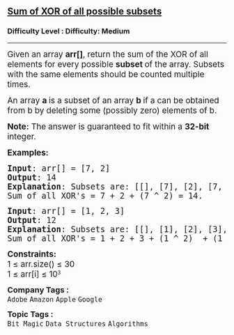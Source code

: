 <h2><a href="https://www.geeksforgeeks.org/problems/sum-of-xor-of-all-possible-subsets/1?page=8&company=Google&sortBy=submissions">Sum of XOR of all possible subsets</a></h2><h3>Difficulty Level : Difficulty: Medium</h3><hr><div class="problems_problem_content__Xm_eO"><p><span style="font-size: 18.6667px;">Given an array <strong>arr[]</strong>, return the sum of the XOR of all elements for every possible <strong>subset </strong>of the array. </span><span style="font-size: 14pt;">Subsets with the same elements should be counted multiple times.</span></p>
<p><span style="font-size: 14pt;">An array <strong>a </strong>is a subset of an array <strong>b </strong>if a can be obtained from b by deleting some (possibly zero) elements of b.</span></p>
<p><span style="font-size: 14pt;"><strong>Note:</strong> The answer is guaranteed to fit within a <strong>32-bit</strong> integer.</span></p>
<p><span style="font-size: 14pt;"><strong>Examples:</strong></span></p>
<pre><span style="font-size: 14pt;"><strong>Input</strong>: arr[] = [7, 2]</span><br><span style="font-size: 14pt;"><strong>Output</strong>: 14</span><br><span style="font-size: 14pt;"><strong>Explanation</strong>: Subsets are: [[], [7], [2], [7, 2]]</span><br><span style="font-size: 14pt;">Sum of all XOR's = 7 + 2 + (7 ^ 2) = 14.</span></pre>
<pre><span style="font-size: 14pt;"><strong>Input</strong>: arr[] = [1, 2, 3]</span><br><span style="font-size: 14pt;"><strong>Output</strong>: 12</span><br><span style="font-size: 14pt;"><strong>Explanation</strong>: Subsets are: [[], [1], [2], [3], [1, 2], [1, 3], [2, 3], [1, 2, 3]]</span><br><span style="font-size: 14pt;">Sum of all XOR's = 1 + 2 + 3 + (1 ^ 2)&nbsp; + (1 ^ 3) + (2 ^ 3) + (1 ^ 2 ^ 3) = 12.</span></pre>
<p><span style="font-size: 14pt;"><strong>Constraints:<br></strong></span><span style="font-size: 18.6667px;">1 ≤ arr.size() ≤ 30<br></span><span style="font-size: 18.6667px;">1 ≤ arr[i] ≤ 10</span><sup>3</sup></p></div><p><span style=font-size:18px><strong>Company Tags : </strong><br><code>Adobe</code>&nbsp;<code>Amazon</code>&nbsp;<code>Apple</code>&nbsp;<code>Google</code>&nbsp;<br><p><span style=font-size:18px><strong>Topic Tags : </strong><br><code>Bit Magic</code>&nbsp;<code>Data Structures</code>&nbsp;<code>Algorithms</code>&nbsp;